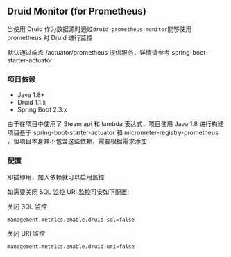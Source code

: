 ## Druid Monitor (for Prometheus)

当使用 Druid 作为数据源时通过`druid-prometheus-monitor`能够使用 prometheus 对 Druid 进行监控

默认通过端点 /actuator/prometheus 提供服务，详情请参考 spring-boot-starter-actuator

### 项目依赖
- Java 1.8+
- Druid 1.1.x
- Spring Boot 2.3.x

由于在项目中使用了 Steam api 和 lambda 表达式，项目使用 Java 1.8 进行构建
项目基于 spring-boot-starter-actuator 和 micrometer-registry-prometheus ，但项目本身并不包含这些依赖，需要根据需求添加

### 配置
即插即用，加入依赖就可以启用监控

如需要关闭 SQL 监控 URI 监控可安如下配置:

关闭 SQL 监控
```
management.metrics.enable.druid-sql=false
```

关闭 URI 监控
```
management.metrics.enable.druid-uri=false
```
